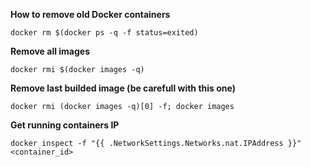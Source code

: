 **How to remove old Docker containers**
```
docker rm $(docker ps -q -f status=exited)
```

**Remove all images**
```
docker rmi $(docker images -q) 
```

**Remove last builded image (be carefull with this one)**
```
docker rmi (docker images -q)[0] -f; docker images
```

**Get running containers IP**
```
docker inspect -f "{{ .NetworkSettings.Networks.nat.IPAddress }}" <container_id>
```
